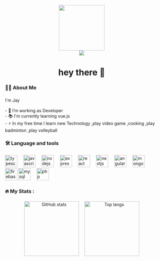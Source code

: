 <div align="center">
  <img height="150" src="https://media.giphy.com/media/M9gbBd9nbDrOTu1Mqx/giphy.gif"  />
</div>



<div align="center">
  <img src="https://visitor-badge.laobi.icu/badge?page_id=maurodesouza.maurodesouza&"  />
</div>

###

<h1 align="center">hey there 👋</h1>

###

<h3 align="left">👩‍💻  About Me</h3>

###

<p align="left">I'm Jay <br><br>- 🔭 I’m working as Developer<br>- 📚 I'm currently learning vue.js<br>- ⚡ In my free time I learn new Technology ,play video game ,cooking ,play badminton ,play volleyball</p>

###

<h3 align="left">🛠 Language and tools</h3>

###

<div align="left">
  <!-- TypeScript -->
  <img src="https://cdn.jsdelivr.net/gh/devicons/devicon/icons/typescript/typescript-original.svg" height="40" alt="typescript logo" />
  <img width="12" />

  <!-- JavaScript -->
  <img src="https://cdn.jsdelivr.net/gh/devicons/devicon/icons/javascript/javascript-original.svg" height="40" alt="javascript logo" />
  <img width="12" />

  <!-- Node.js -->
  <img src="https://cdn.jsdelivr.net/gh/devicons/devicon/icons/nodejs/nodejs-original.svg" height="40" alt="nodejs logo" />
  <img width="12" />

  <!-- Express -->
  <img src="https://cdn.jsdelivr.net/gh/devicons/devicon/icons/express/express-original.svg" height="40" alt="express logo" style="background-color: white;" />
  <img width="12" />

  <!-- React -->
  <img src="https://cdn.jsdelivr.net/gh/devicons/devicon/icons/react/react-original.svg" height="40" alt="react logo" />
  <img width="12" />

  <!-- Next.js -->
  <img src="https://cdn.jsdelivr.net/gh/devicons/devicon/icons/nextjs/nextjs-original.svg" height="40" alt="nextjs logo" style="background-color: white;" />
  <img width="12" />

  <!-- Angular -->
  <img src="https://cdn.jsdelivr.net/gh/devicons/devicon/icons/angularjs/angularjs-original.svg" height="40" alt="angular logo" />
  <img width="12" />

  <!-- MongoDB -->
  <img src="https://cdn.jsdelivr.net/gh/devicons/devicon/icons/mongodb/mongodb-original.svg" height="40" alt="mongodb logo" />
  <img width="12" />

  <!-- Firebase -->
  <img src="https://cdn.jsdelivr.net/gh/devicons/devicon/icons/firebase/firebase-plain.svg" height="40" alt="firebase logo" />

  <img src="https://cdn.jsdelivr.net/gh/devicons/devicon/icons/mysql/mysql-original.svg" height="40" alt="mysql logo" />
  <img width="12" />



  <!-- PHP -->
  <img src="https://cdn.jsdelivr.net/gh/devicons/devicon/icons/php/php-original.svg" height="40" alt="php logo" />
</div>


###

<h3 align="left">🔥   My Stats :</h3>

###

<div align="center">
  <!-- GitHub Stats -->
 <img src="https://github-readme-stats.vercel.app/api?username=maurodesouza&show_icons=true&theme=dark&hide_border=false&count_private=true" height="180" alt="GitHub stats" />
  <img width="10" />
  
  <!-- Top Languages -->
  <img src="https://github-readme-stats.vercel.app/api/top-langs/?username=maurodesouza&layout=compact&theme=dark&hide_border=false" height="180" alt="Top langs" />
</div>

###
